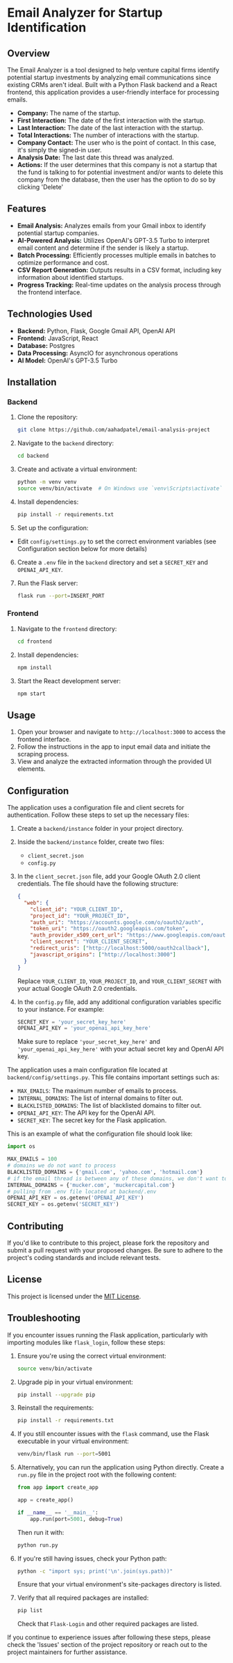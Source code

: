# Email Analyzer for Startup Identification

## Overview

The Email Analyzer is a tool designed to help venture capital firms identify potential startup investments by analyzing email communications since existing CRMs aren't ideal. Built with a Python Flask backend and a React frontend, this application provides a user-friendly interface for processing emails.

- **Company:** The name of the startup.
- **First Interaction:** The date of the first interaction with the startup.
- **Last Interaction:** The date of the last interaction with the startup.
- **Total Interactions:** The number of interactions with the startup.
- **Company Contact:** The user who is the point of contact. In this case, it's simply the signed-in user.
- **Analysis Date:** The last date this thread was analyzed.
- **Actions:** If the user determines that this company is not a startup that the fund is talking to for potential investment and/or wants to delete this company from the database, then the user has the option to do so by clicking 'Delete'

## Features

- **Email Analysis:** Analyzes emails from your Gmail inbox to identify potential startup companies.
- **AI-Powered Analysis:** Utilizes OpenAI's GPT-3.5 Turbo to interpret email content and determine if the sender is likely a startup.
- **Batch Processing:** Efficiently processes multiple emails in batches to optimize performance and cost.
- **CSV Report Generation:** Outputs results in a CSV format, including key information about identified startups.
- **Progress Tracking:** Real-time updates on the analysis process through the frontend interface.

## Technologies Used

- **Backend:** Python, Flask, Google Gmail API, OpenAI API
- **Frontend:** JavaScript, React
- **Database:** Postgres
- **Data Processing:** AsyncIO for asynchronous operations
- **AI Model:** OpenAI's GPT-3.5 Turbo

## Installation

### Backend

1. Clone the repository:

   ```bash
   git clone https://github.com/aahadpatel/email-analysis-project
   ```

2. Navigate to the `backend` directory:

   ```bash
   cd backend
   ```

3. Create and activate a virtual environment:

   ```bash
   python -m venv venv
   source venv/bin/activate  # On Windows use `venv\Scripts\activate`
   ```

4. Install dependencies:

   ```bash
   pip install -r requirements.txt
   ```

5. Set up the configuration:

- Edit `config/settings.py` to set the correct environment variables (see Configuration section below for more details)

6. Create a `.env` file in the `backend` directory and set a `SECRET_KEY` and `OPENAI_API_KEY`.

7. Run the Flask server:
   ```bash
   flask run --port=INSERT_PORT
   ```

### Frontend

1. Navigate to the `frontend` directory:

   ```bash
   cd frontend
   ```

2. Install dependencies:

   ```bash
   npm install
   ```

3. Start the React development server:
   ```bash
   npm start
   ```

## Usage

1. Open your browser and navigate to `http://localhost:3000` to access the frontend interface.
2. Follow the instructions in the app to input email data and initiate the scraping process.
3. View and analyze the extracted information through the provided UI elements.

## Configuration

The application uses a configuration file and client secrets for authentication. Follow these steps to set up the necessary files:

1. Create a `backend/instance` folder in your project directory.

2. Inside the `backend/instance` folder, create two files:

   - `client_secret.json`
   - `config.py`

3. In the `client_secret.json` file, add your Google OAuth 2.0 client credentials. The file should have the following structure:

   ```json
   {
     "web": {
       "client_id": "YOUR_CLIENT_ID",
       "project_id": "YOUR_PROJECT_ID",
       "auth_uri": "https://accounts.google.com/o/oauth2/auth",
       "token_uri": "https://oauth2.googleapis.com/token",
       "auth_provider_x509_cert_url": "https://www.googleapis.com/oauth2/v1/certs",
       "client_secret": "YOUR_CLIENT_SECRET",
       "redirect_uris": ["http://localhost:5000/oauth2callback"],
       "javascript_origins": ["http://localhost:3000"]
     }
   }
   ```

   Replace `YOUR_CLIENT_ID`, `YOUR_PROJECT_ID`, and `YOUR_CLIENT_SECRET` with your actual Google OAuth 2.0 credentials.

4. In the `config.py` file, add any additional configuration variables specific to your instance. For example:

   ```python
   SECRET_KEY = 'your_secret_key_here'
   OPENAI_API_KEY = 'your_openai_api_key_here'
   ```

   Make sure to replace `'your_secret_key_here'` and `'your_openai_api_key_here'` with your actual secret key and OpenAI API key.

The application uses a main configuration file located at `backend/config/settings.py`. This file contains important settings such as:

- `MAX_EMAILS`: The maximum number of emails to process.
- `INTERNAL_DOMAINS`: The list of internal domains to filter out.
- `BLACKLISTED_DOMAINS`: The list of blacklisted domains to filter out.
- `OPENAI_API_KEY`: The API key for the OpenAI API.
- `SECRET_KEY`: The secret key for the Flask application.

This is an example of what the configuration file should look like:

```python
import os

MAX_EMAILS = 100
# domains we do not want to process
BLACKLISTED_DOMAINS = {'gmail.com', 'yahoo.com', 'hotmail.com'}
# if the email thread is between any of these domains, we don't want to process it
INTERNAL_DOMAINS = {'mucker.com', 'muckercapital.com'}
# pulling from .env file located at backend/.env
OPENAI_API_KEY = os.getenv('OPENAI_API_KEY')
SECRET_KEY = os.getenv('SECRET_KEY')
```

## Contributing

If you'd like to contribute to this project, please fork the repository and submit a pull request with your proposed changes. Be sure to adhere to the project's coding standards and include relevant tests.

## License

This project is licensed under the [MIT License](LICENSE).

## Troubleshooting

If you encounter issues running the Flask application, particularly with importing modules like `flask_login`, follow these steps:

1. Ensure you're using the correct virtual environment:

   ```bash
   source venv/bin/activate
   ```

2. Upgrade pip in your virtual environment:

   ```bash
   pip install --upgrade pip
   ```

3. Reinstall the requirements:

   ```bash
   pip install -r requirements.txt
   ```

4. If you still encounter issues with the `flask` command, use the Flask executable in your virtual environment:

   ```bash
   venv/bin/flask run --port=5001
   ```

5. Alternatively, you can run the application using Python directly. Create a `run.py` file in the project root with the following content:

   ```python
   from app import create_app

   app = create_app()

   if __name__ == '__main__':
       app.run(port=5001, debug=True)
   ```

   Then run it with:

   ```bash
   python run.py
   ```

6. If you're still having issues, check your Python path:

   ```bash
   python -c "import sys; print('\n'.join(sys.path))"
   ```

   Ensure that your virtual environment's site-packages directory is listed.

7. Verify that all required packages are installed:

   ```bash
   pip list
   ```

   Check that `Flask-Login` and other required packages are listed.

If you continue to experience issues after following these steps, please check the 'Issues' section of the project repository or reach out to the project maintainers for further assistance.
